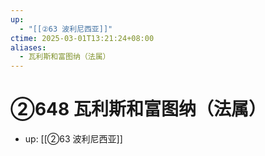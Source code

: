 ```yaml
---
up:
  - "[[②63 波利尼西亚]]"
ctime: 2025-03-01T13:21:24+08:00
aliases:
  - 瓦利斯和富图纳（法属）
---
```


# ②648 瓦利斯和富图纳（法属）

- up: [[②63 波利尼西亚]]
